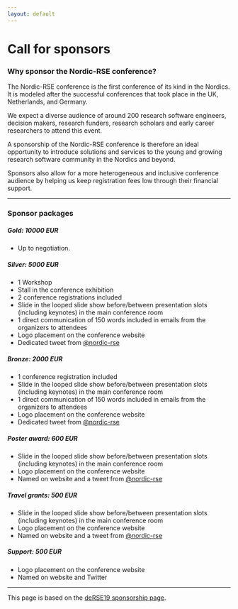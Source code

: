 ```yaml
---
layout: default
---
```


# Call for sponsors

### Why sponsor the Nordic-RSE conference?

The Nordic-RSE conference is the first conference of its kind in the Nordics.
It is modeled after the successful conferences that took place in the UK,
Netherlands, and Germany.

We expect a diverse audience of around 200 research software engineers,
decision makers, research funders, research scholars and early career
researchers to attend this event.

A sponsorship of the Nordic-RSE conference is therefore an ideal opportunity to
introduce solutions and services to the young and growing research software
community in the Nordics and beyond.

Sponsors also allow for a more heterogeneous and inclusive conference audience
by helping us keep registration fees low through their financial support.

---

### Sponsor packages

##### Gold: 10000 EUR

- Up to negotiation.


##### Silver: 5000 EUR

- 1 Workshop
- Stall in the conference exhibition
- 2 conference registrations included
- Slide in the looped slide show before/between presentation slots (including keynotes) in the main conference room
- 1 direct communication of 150 words included in emails from the organizers to attendees
- Logo placement on the conference website
- Dedicated tweet from [@nordic-rse](https://twitter.com/nordic_rse)


##### Bronze: 2000 EUR

- 1 conference registration included
- Slide in the looped slide show before/between presentation slots (including keynotes) in the main conference room
- 1 direct communication of 150 words included in emails from the organizers to attendees
- Logo placement on the conference website
- Dedicated tweet from [@nordic-rse](https://twitter.com/nordic_rse)


##### Poster award: 600 EUR

- Slide in the looped slide show before/between presentation slots (including keynotes) in the main conference room
- Logo placement on the conference website
- Named on website and a tweet from [@nordic-rse](https://twitter.com/nordic_rse)


##### Travel grants: 500 EUR

- Slide in the looped slide show before/between presentation slots (including keynotes) in the main conference room
- Logo placement on the conference website
- Named on website and a tweet from [@nordic-rse](https://twitter.com/nordic_rse)


##### Support: 500 EUR

- Logo placement on the conference website
- Named on website and Twitter

---

This page is based on the [deRSE19 sponsorship page](https://de-rse.org/en/conf2019/sponsorship.html).
